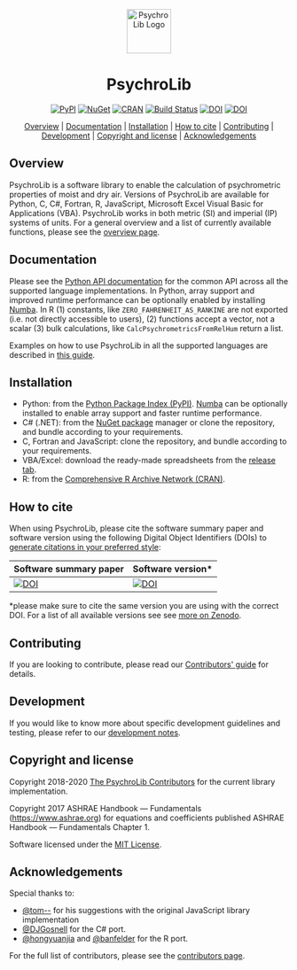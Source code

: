 <div align="center">
<img src="../../assets/psychrolib_logo.svg" alt="PsychroLib Logo" height="80" width="80"> 

<!-- omit in toc -->
# PsychroLib

[![PyPI](https://img.shields.io/pypi/v/psychrolib)](https://pypi.org/project/PsychroLib/) [![NuGet](https://img.shields.io/nuget/v/PsychroLib.svg?maxAge=600)](https://www.nuget.org/packages/PsychroLib/) [![CRAN](https://www.r-pkg.org/badges/version/psychrolib)](https://cran.r-project.org/package=psychrolib) [![Build Status](https://travis-ci.com/psychrometrics/psychrolib.svg?branch=master)](https://travis-ci.com/psychrometrics/psychrolib) [![DOI](https://joss.theoj.org/papers/10.21105/joss.01137/status.svg)](https://doi.org/10.21105/joss.01137) [![DOI](https://zenodo.org/badge/DOI/10.5281/zenodo.2537945.svg)](https://doi.org/10.5281/zenodo.2537945)

[Overview](#overview) | [Documentation](#documentation) | [Installation](#installation) | [How to cite](#how-to-cite) | [Contributing](#contributing) | [Development](#development) | [Copyright and license](#copyright-and-license) | [Acknowledgements](#acknowledgements)

</div>


## Overview

PsychroLib is a software library to enable the calculation of psychrometric properties of moist and dry air. Versions of PsychroLib are available for Python, C, C#, Fortran, R, JavaScript, Microsoft Excel Visual Basic for Applications (VBA). PsychroLib works in both metric (SI) and imperial (IP) systems of units. For a general overview and a list of currently available functions, please see the [overview page](https://github.com/psychrometrics/psychrolib/blob/master/docs/overview.md).


## Documentation

Please see the [Python API documentation](https://psychrometrics.github.io/psychrolib/api_docs.html) for the common API across all the supported language implementations. In Python, array support and improved runtime performance can be optionally enabled by installing [Numba](https://numba.pydata.org/). In R (1) constants, like `ZERO_FAHRENHEIT_AS_RANKINE` are not exported (i.e. not directly accessible to users), (2) functions accept a vector, not a scalar (3) bulk calculations, like `CalcPsychrometricsFromRelHum` return a list.

Examples on how to use PsychroLib in all the supported languages are described in [this guide](https://github.com/psychrometrics/psychrolib/blob/master/docs/examples.md).


## Installation

- Python: from the [Python Package Index (PyPI)](https://pypi.org/project/PsychroLib/). [Numba](https://numba.pydata.org/) can be optionally installed to enable array support and faster runtime performance.
- C# (.NET): from the [NuGet package](https://www.nuget.org/packages/PsychroLib/) manager or clone the repository, and bundle according to your requirements.
- C, Fortran and JavaScript: clone the repository, and bundle according to your requirements.
- VBA/Excel: download the ready-made spreadsheets from the [release tab](https://github.com/psychrometrics/psychrolib/releases).
- R: from the [Comprehensive R Archive Network (CRAN)](https://cran.r-project.org/package=psychrolib).


## How to cite

When using PsychroLib, please cite the software summary paper and software version using the following Digital Object Identifiers (DOIs) to [generate citations in your preferred style](https://citation.crosscite.org/):

| Software summary paper                                                                                                  | Software version*                                                                                                  |
| ----------------------------------------------------------------------------------------------------------- | --------------------------------------------------------------------------------------------------------- |
| [![DOI](https://joss.theoj.org/papers/10.21105/joss.01137/status.svg)](https://doi.org/10.21105/joss.01137) | [![DOI](https://zenodo.org/badge/DOI/10.5281/zenodo.2537945.svg)](https://doi.org/10.5281/zenodo.2537945) |

*please make sure to cite the same version you are using with the correct DOI. For a list of all available versions see see [more on Zenodo](https://doi.org/10.5281/zenodo.2537945).


## Contributing

If you are looking to contribute, please read our [Contributors' guide](https://github.com/psychrometrics/psychrolib/blob/master/CONTRIBUTING.md) for details.


## Development

If you would like to know more about specific development guidelines and testing, please refer to our [development notes](https://github.com/psychrometrics/psychrolib/blob/master/DEVELOP.md).


## Copyright and license

Copyright 2018-2020 [The PsychroLib Contributors](https://github.com/psychrometrics/psychrolib/graphs/contributors) for the current library implementation.

Copyright 2017 ASHRAE Handbook — Fundamentals (https://www.ashrae.org) for equations and coefficients published ASHRAE Handbook — Fundamentals Chapter 1.

Software licensed under the [MIT License](LICENSE).


## Acknowledgements

Special thanks to:
- [@tom--](https://github.com/tom--) for his suggestions with the original JavaScript library implementation
- [@DJGosnell](https://github.com/DJGosnell) for the C# port.
- [@hongyuanjia](https://github.com/hongyuanjia) and [@banfelder](https://github.com/banfelder) for the R port.

For the full list of contributors, please see the [contributors page](https://github.com/psychrometrics/psychrolib/graphs/contributors).
